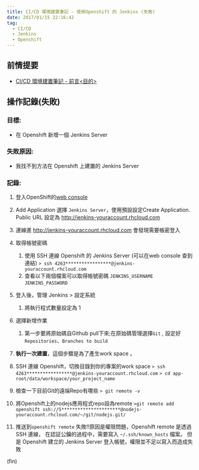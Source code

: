 ```yaml
---
title: CI/CD 環境建置筆記 - 使用Openshift 的 Jenkins (失敗)
date: 2017/01/15 22:16:42
tag:
  - CI/CD
  - Jenkins
  - Openshift
---
```


## 前情提要

- [CI/CD 環境建置筆記 - 前言<目的>](/2017/01/15/ci_use_jenkins/)

## 操作記錄(失敗)

### 目標: 

- 在 Openshift 新增一個 Jenkins Server

### 失敗原因: 

- 我找不到方法在 Openshift 上建置的 Jenkins Server 

### 記錄:

1. 登入OpenShift的[web console](https://openshift.redhat.com/app/console/applications)
2. Add Application 選擇 `Jenkins Server`，使用預設設定Create Application.  
Public URL 設定為 http://jenkins-youraccount.rhcloud.com
3. 連線進 http://jenkins-youraccount.rhcloud.com 會發現需要帳密登入
4. 取得帳號密碼
	1. 使用 SSH 連線 Openshift 的 Jenkins Server (可以在web console 查到連結)
		`> ssh 4263*****************@jenkins-youraccount.rhcloud.com`
	2. 查看以下兩個檔案可以取得帳號密碼
	`JENKINS_USERNAME`
	`JENKINS_PASSWORD` 
	
	 
5. 登入後，管理 Jenkins > 設定系統
	1. 將執行程式數量設定為 1 
6. 選擇新增作業
	1. 第一步要將原始碼自Github pull下來;在原始碼管理選擇`Git` , 設定好`Repositories`、`Branches to build`
	
7. **執行一次建置**，這個步驟是為了產生work space 。 
8.  SSH 連線 Openshift，切換目錄到你的專案的work space 
	`> ssh 4263*****************@jenkins-youraccount.rhcloud.com`
	`> cd app-root/data/workspace/your_project_name`
9.  檢查一下目前Git的遠端Repo有哪些
	`> git remote -v`
10. 將Openshift上的nodejs應用程式repo設為remote
	`>git remote add openshift ssh://5**********************@nodejs-youraccount.rhcloud.com/~/git/nodejs.git/`
11. 推送到`openshift remote`
失敗!!原因是權限問題，Openshift remote 是透過 SSH 連線，
在認証公鑰的過程中，需要寫入 `~/.ssh/known_hosts` 檔案。
但是 Openshift 建立的 Jenkins Server 登入帳號，權限並不足以寫入而造成失敗

(fin)

